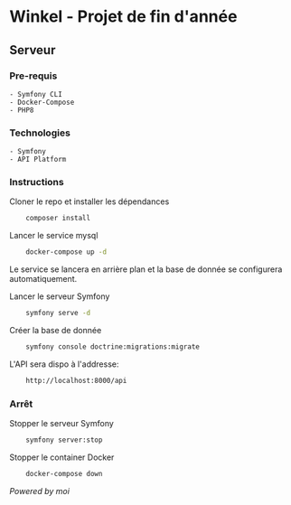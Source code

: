 # Winkel - Projet de fin d'année

## Serveur
### Pre-requis
    - Symfony CLI
    - Docker-Compose
    - PHP8

### Technologies
    - Symfony
    - API Platform

### Instructions
Cloner le repo et installer les dépendances 
```bash
    composer install
```
Lancer le service mysql
```bash
    docker-compose up -d
```
Le service se lancera en arrière plan et la base de donnée se configurera automatiquement.

Lancer le serveur Symfony
```bash
    symfony serve -d
```

Créer la base de donnée
```bash
    symfony console doctrine:migrations:migrate
```

L'API sera dispo à l'addresse:
```bash
    http://localhost:8000/api
```

### Arrêt 
Stopper le serveur Symfony
```bash
    symfony server:stop
```

Stopper le container Docker
```bash
    docker-compose down
```
*Powered by moi*